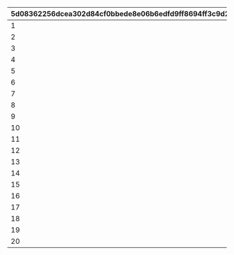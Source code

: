 |5d08362256dcea302d84cf0bbede8e06b6edfd9ff8694ff3c9d2ebe912a8533d|72e04e5f46ee830d9827ea516910564e8e548caece6db67ae67160f4261e0304|65e83b085070c311d630f1ca8ec34f015974de80aca25c9ec898b8d47b127649|a95035ab5b6edb1e89a69be50d01572c2b1b60c841535bdf970d67f0f5554bf4|b64fd7688eb1e55b608453b959cf351a94f483c3252e7807e5b2b9f4d76c2924|bf653907f7d78ba8ecb3bd9397c60604a7f398b8608b3aa5e9665a0d2b5c773f|7c71228df21d691894f340ba55dcd4e26b63b5f82f66568d6eeb6f0fe0a18c15|
| --- | --- | --- | --- | --- | --- | --- |
|1||10008101|0|1|10008111|0|
|2||10008112|0|1|10008115|0|
|3||10008101|0|3|10008103|0|
|4||10008105|0|3|10008115|0|
|5||10008112|0|4|150|0|
|6||10028101|0|1|10028111|0|
|7||10028112|0|1|10028115|0|
|8||10028101|0|3|10028103|0|
|9||10028105|0|3|10028115|0|
|10||10028112|0|4|150|0|
|11||20012104|20012107|11|20012104|0|
|12||20012108|20012109|11|20012108|0|
|13||20012110|20012114|11|20012110|0|
|14||20012115|20012115|11|20012115|0|
|15||20012110|0|4|120|0|
|16||20008101|0|1|20008111|0|
|17||20008112|0|1|20008115|0|
|18||20008101|0|3|20008103|0|
|19||20008105|0|3|20008115|0|
|20||20008112|0|4|150|0|